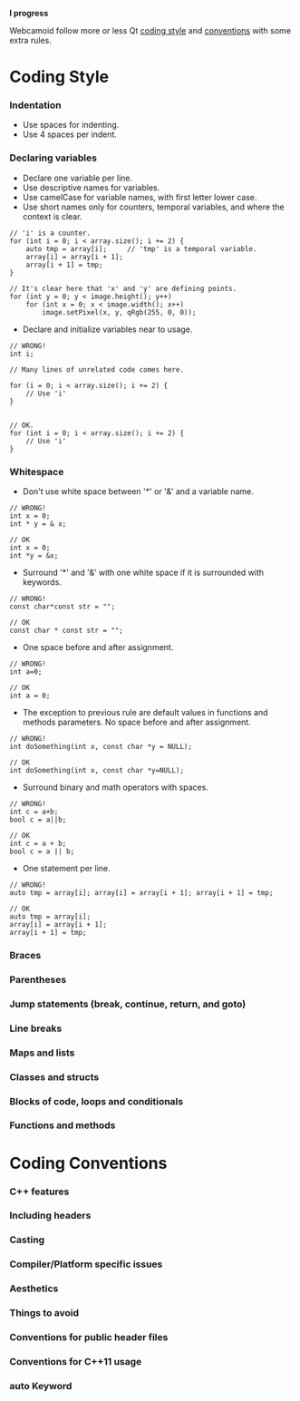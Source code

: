 **I progress**

Webcamoid follow more or less Qt [coding style](https://wiki.qt.io/Qt_Coding_Style) and [conventions](https://wiki.qt.io/Coding_Conventions) with some extra rules.

# Coding Style

### Indentation

- Use spaces for indenting.
- Use 4 spaces per indent.

### Declaring variables

- Declare one variable per line.
- Use descriptive names for variables.
- Use camelCase for variable names, with first letter lower case.
- Use short names only for counters, temporal variables, and where the context is clear.

```
// 'i' is a counter.
for (int i = 0; i < array.size(); i += 2) {
    auto tmp = array[i];     // 'tmp' is a temporal variable.
    array[i] = array[i + 1];
    array[i + 1] = tmp;
}

// It's clear here that 'x' and 'y' are defining points.
for (int y = 0; y < image.height(); y++)
    for (int x = 0; x < image.width(); x++)
        image.setPixel(x, y, qRgb(255, 0, 0));
```

- Declare and initialize variables near to usage.

```
// WRONG!
int i;

// Many lines of unrelated code comes here.

for (i = 0; i < array.size(); i += 2) {
    // Use 'i'
}


// OK.
for (int i = 0; i < array.size(); i += 2) {
    // Use 'i'
}
```

### Whitespace

- Don't use white space between '*' or '&' and a variable name.

```
// WRONG!
int x = 0;
int * y = & x;

// OK
int x = 0;
int *y = &x;
```
- Surround '*' and '&' with one white space if it is surrounded with keywords.

```
// WRONG!
const char*const str = "";

// OK
const char * const str = "";
```

- One space before and after assignment.

```
// WRONG!
int a=0;

// OK
int a = 0;
```

- The exception to previous rule are default values in functions and methods parameters. No space before and after assignment.

```
// WRONG!
int doSomething(int x, const char *y = NULL);

// OK
int doSomething(int x, const char *y=NULL);
```

- Surround binary and math operators with spaces.

```
// WRONG!
int c = a+b;
bool c = a||b;

// OK
int c = a + b;
bool c = a || b;
```

- One statement per line.

```
// WRONG!
auto tmp = array[i]; array[i] = array[i + 1]; array[i + 1] = tmp;

// OK
auto tmp = array[i];
array[i] = array[i + 1];
array[i + 1] = tmp;
```

### Braces

### Parentheses

### Jump statements (break, continue, return, and goto)

### Line breaks

### Maps and lists

### Classes and structs

### Blocks of code, loops and conditionals

### Functions and methods

# Coding Conventions

### C++ features

### Including headers

### Casting

### Compiler/Platform specific issues

### Aesthetics

### Things to avoid

### Conventions for public header files

### Conventions for C++11 usage

### auto Keyword
